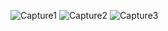 ![Capture1](https://github.com/user-attachments/assets/828a6cac-095e-4cf9-b424-ee308cf5ba3e)
![Capture2](https://github.com/user-attachments/assets/046af721-032e-4fd2-b987-7eebcd21d43f)
![Capture3](https://github.com/user-attachments/assets/d683fe35-bc2a-4839-a94e-5a613ce3949a)
